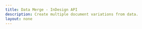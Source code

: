 ```yaml
---
title: Data Merge - InDesign API
description: Create multiple document variations from data.
layout: none
---
```


<RedoclyAPIBlock src="https://raw.githubusercontent.com/AdobeDocs/ff-services-docs/refs/heads/main/static/indesign/datamergeapi.json" width="600px" disableSidebar hideTryItPanel scrollYOffset={64} generateCodeSamples="languages: [{lang: 'curl'}]" />